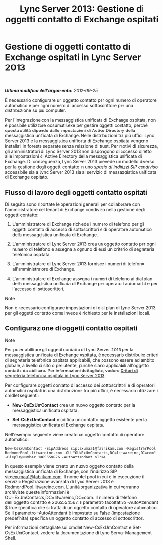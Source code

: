 ﻿---
title: 'Lync Server 2013: Gestione di oggetti contatto di Exchange ospitati'
TOCTitle: Gestione di oggetti contatto di Exchange ospitati
ms:assetid: eead9d76-bc4f-4c1c-9779-683cb7a88410
ms:mtpsurl: https://technet.microsoft.com/it-it/library/Gg412978(v=OCS.15)
ms:contentKeyID: 49302389
ms.date: 08/24/2015
mtps_version: v=OCS.15
ms.translationtype: HT
---

# Gestione di oggetti contatto di Exchange ospitati in Lync Server 2013

 

_**Ultima modifica dell'argomento:** 2012-09-25_

È necessario configurare un oggetto contatto per ogni numero di operatore automatico e per ogni numero di accesso sottoscrittore per una distribuzione su più computer.

Per l'integrazione con la messaggistica unificata di Exchange ospitata, non è possibile utilizzare ocsumutil.exe per gestire oggetti contatto, perché questa utilità dipende dalle impostazioni di Active Directory della messaggistica unificata di Exchange. Nelle distribuzioni tra più uffici, Lync Server 2013 e la messaggistica unificata di Exchange ospitata vengono installati in foreste separate senza relazione di trust. Per motivi di sicurezza, gli amministratori di Lync Server 2013 non dispongono di accesso diretto alle impostazioni di Active Directory della messaggistica unificata di Exchange. Di conseguenza, Lync Server 2013 prevede un modello diverso per la gestione degli oggetti contatto in uno *spazio di indirizzi SIP condiviso* accessibile sia a Lync Server 2013 sia al servizio di messaggistica unificata di Exchange ospitato.

## Flusso di lavoro degli oggetti contatto ospitati

Di seguito sono riportate le operazioni generali per collaborare con l'amministratore del tenant di Exchange condiviso nella gestione degli oggetti contatto:

1.  L'amministratore di Exchange richiede i numero di telefono per gli oggetti contatto di accesso di sottoscrittori e di operatore automatico della messaggistica unificata di Exchange.

2.  L'amministratore di Lync Server 2013 crea un oggetto contatto per ogni numero di telefono e assegna a ognuno di essi un criterio di segreteria telefonica ospitata.

3.  L'amministratore di Lync Server 2013 fornisce i numeri di telefono all'amministratore di Exchange.

4.  L'amministratore di Exchange assegna i numeri di telefono ai dial plan della messaggistica unificata di Exchange per operatori automatici e per l'accesso di sottoscrittori.


> [!NOTE]
> Non è necessario configurare impostazioni di dial plan di Lync Server 2013 per gli oggetti contatto come invece è richiesto per le installazioni locali.



## Configurazione di oggetti contatto ospitati


> [!NOTE]
> Per poter abilitare gli oggetti contatto di Lync Server 2013 per la messaggistica unificata di Exchange ospitata, è necessario distribuire criteri di segreteria telefonica ospitata applicabili, che possono essere ad ambito globale, a livello di sito o per utente, purché siano applicabili all'oggetto contatto da abilitare. Per informazioni dettagliate, vedere <A href="lync-server-2013-hosted-voice-mail-policies.md">Criteri di segreteria telefonica ospitata in Lync Server 2013</A>.



Per configurare oggetti contatto di accesso dei sottoscrittori e di operatori automatici ospitati in una distribuzione tra più uffici, è necessario utilizzare i cmdlet seguenti:

  - **New-CsExUmContact** crea un nuovo oggetto contatto per la messaggistica unificata ospitata.

  - **Set-CsExUmContact** modifica un contatto oggetto esistente per la messaggistica unificata di Exchange ospitata.

Nell'esempio seguente viene creato un oggetto contatto di operatore automatico:

    New-CsExUmContact -SipAddress sip:exumaa1@fabrikam.com -RegistrarPool RedmondPool.litwareinc.com -OU "OU=ExUmContacts,DC=litwareinc,DC=com" -DisplayNumber 2065559876 -AutoAttendant $True

In questo esempio viene creato un nuovo oggetto contatto della messaggistica unificata di Exchange, con l'indirizzo SIP sip:exumaa1@fabrikam.com. Il nome del pool in cui è in esecuzione il servizio Registrazione avanzata di Lync Server 2013 è RedmondPool.litwareinc.com. L'unità organizzativa in cui verranno archiviate queste informazioni è OU=ExUmContacts,DC=litwareinc,DC=com. Il numero di telefono dell'oggetto contatto è 2065554567. Il parametro facoltativo -AutoAttendant $True specifica che si tratta di un oggetto contatto di operatore automatico. Se il parametro -AutoAttendant è impostato su False (impostazione predefinita) specifica un oggetto contatto di accesso di sottoscrittori.

Per informazioni dettagliate sui cmdlet New-CsExUmContact e Set-CsExUmContact, vedere la documentazione di Lync Server Management Shell.

